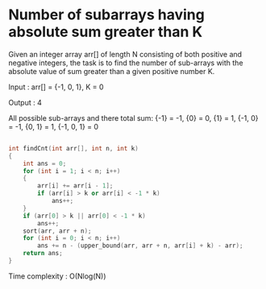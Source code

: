 # Number of subarrays having absolute sum greater than K 

Given an integer array arr[] of length N consisting of both positive and negative integers, the task is to find the number of sub-arrays with the absolute value of sum greater than a given positive number K.

Input : arr[] = {-1, 0, 1}, K = 0

Output : 4

All possible sub-arrays and there total sum: {-1} = -1, {0} = 0, {1} = 1, {-1, 0} = -1, {0, 1} = 1, {-1, 0, 1} = 0 

```cpp

int findCnt(int arr[], int n, int k) 
{ 
    int ans = 0; 
    for (int i = 1; i < n; i++)
    { 
        arr[i] += arr[i - 1]; 
        if (arr[i] > k or arr[i] < -1 * k) 
            ans++; 
    } 
    if (arr[0] > k || arr[0] < -1 * k) 
        ans++; 
    sort(arr, arr + n); 
    for (int i = 0; i < n; i++) 
        ans += n - (upper_bound(arr, arr + n, arr[i] + k) - arr); 
    return ans; 
} 
```
Time complexity : O(Nlog(N))

